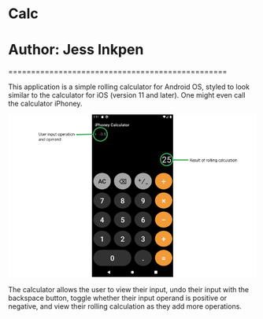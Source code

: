 # Calc
# Author: Jess Inkpen

================================================

This application is a simple rolling calculator
for Android OS, styled to look similar to the
calculator for iOS (version 11 and later). One
might even call the calculator iPhoney.

![Screen shot of iPhoney rolling calculator](/iPhoneyCalcScreenshot.png?raw=true)

The calculator allows the user to view their input,
undo their input with the backspace button, toggle
whether their input operand is positive or negative,
and view their rolling calculation as they add more
operations.
